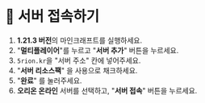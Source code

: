 # 📩 서버 접속하기

1. **1.21.3 버전**의 마인크래프트를 실행하세요.
2. "**멀티플레이어**"를 누르고 "**서버 추가**" 버튼을 누르세요.
3. `5rion.kr`을 "서버 주소" 칸에 넣어주세요.
4. "**서버 리소스팩**" 을 사용으로 채크하세요.
5. "**완료**" 를 눌러주세요.
6. **오리온 온라인** 서버를 선택하고, "**서버 접속**" 버튼을 누르세요.
